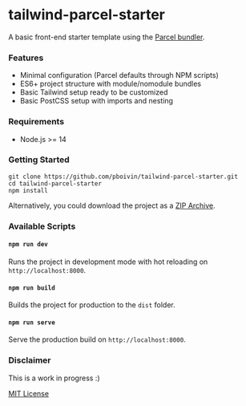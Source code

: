 # tailwind-parcel-starter


A basic front-end starter template using the [Parcel bundler](https://github.com/parcel-bundler/parcel/).


### Features

- Minimal configuration (Parcel defaults through NPM scripts)
- ES6+ project structure with module/nomodule bundles
- Basic Tailwind setup ready to be customized
- Basic PostCSS setup with imports and nesting


### Requirements

- Node.js >= 14


### Getting Started

```
git clone https://github.com/pboivin/tailwind-parcel-starter.git
cd tailwind-parcel-starter
npm install
```

Alternatively, you could download the project as a [ZIP Archive](https://github.com/pboivin/tailwind-parcel-starter/archive/master.zip).


### Available Scripts

#### `npm run dev`

Runs the project in development mode with hot reloading on `http://localhost:8000`.

#### `npm run build`

Builds the project for production to the `dist` folder.

#### `npm run serve`

Serve the production build on `http://localhost:8000`.


### Disclaimer

This is a work in progress :)

[MIT License](https://github.com/pboivin/tailwind-parcel-starter/blob/master/LICENSE)
